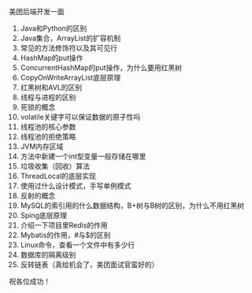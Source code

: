 美团后端开发一面

1. Java和Python的区别
2. Java集合，ArrayList的扩容机制
3. 常见的方法修饰符以及其可见行
4. HashMap的put操作
5. ConcurrentHashMap的put操作，为什么要用红黑树
6. CopyOnWriteArrayList底层原理
7. 红黑树和AVL的区别
8. 线程与进程的区别
9. 死锁的概念
10. volatile关键字可以保证数据的原子性吗
11. 线程池的核心参数
12. 线程池的拒绝策略
13. JVM内存区域
14. 方法中新建一个int型变量一般存储在哪里
15. 垃圾收集（回收）算法
16. ThreadLocal的底层实现
17. 使用过什么设计模式，手写单例模式
18. 反射的概念
19. MySQL的索引用的什么数据结构，B+树与B树的区别，为什么不用红黑树
20. Sping底层原理
21. 介绍一下项目里Redis的作用
22. Mybatis的作用，#与$的区别
23. Linux命令，查看一个文件中有多少行
24. 数据库的隔离级别
25. 反转链表（真给机会了，美团面试官蛮好的）

祝各位成功！

